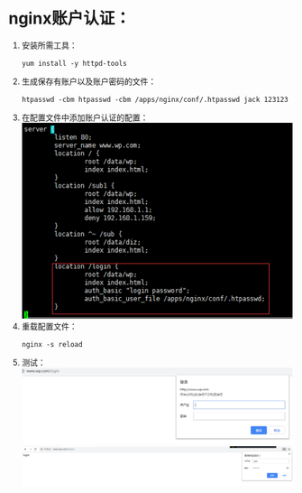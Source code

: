 # nginx账户认证：
1. 安装所需工具：
    ```
    yum install -y httpd-tools
    ```
2. 生成保存有账户以及账户密码的文件：
    ```
    htpasswd -cbm htpasswd -cbm /apps/nginx/conf/.htpasswd jack 123123
    ```
3. 在配置文件中添加账户认证的配置：  
    ![avagar](https://github.com/aNswerO/note/blob/master/13th-week/pic/nginx%E8%B4%A6%E5%8F%B7%E8%AE%A4%E8%AF%81/%E9%85%8D%E7%BD%AE%E6%96%87%E4%BB%B6.png)  
4. 重载配置文件：
    ```
    nginx -s reload
    ```
5. 测试：  
    ![avagar](https://github.com/aNswerO/note/blob/master/13th-week/pic/nginx%E8%B4%A6%E5%8F%B7%E8%AE%A4%E8%AF%81/1.png)  
    ![avagar](https://github.com/aNswerO/note/blob/master/13th-week/pic/nginx%E8%B4%A6%E5%8F%B7%E8%AE%A4%E8%AF%81/2.png)  
